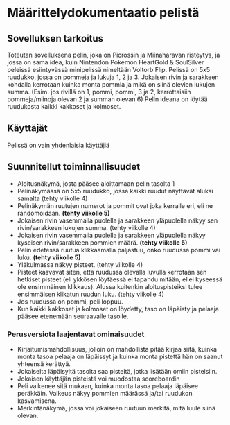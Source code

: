 # Määrittelydokumentaatio pelistä
## Sovelluksen tarkoitus
Toteutan sovelluksena pelin, joka on Picrossin ja Miinaharavan risteytys, ja jossa on sama idea, 
kuin Nintendon Pokemon HeartGold & SoulSilver peleissä esiintyvässä minipelissä nimeltään Voltorb Flip. 
Pelissä on 5x5 ruudukko, jossa on pommeja ja lukuja 1, 2 ja 3. Jokaisen rivin ja sarakkeen 
kohdalla kerrotaan kuinka monta pommia ja mikä on siinä olevien lukujen summa. 
(Esim. jos rivillä on 1, pommi, pommi, 3 ja 2, kerrottaisiin pommeja/miinoja olevan 2 ja summan olevan 6)
Pelin ideana on löytää ruudukosta kaikki kakkoset ja kolmoset. 

## Käyttäjät
Pelissä on vain yhdenlaisia käyttäjiä

## Suunnitellut toiminnallisuudet
* Aloitusnäkymä, josta pääsee aloittamaan pelin tasolta 1
* Pelinäkymässä on 5x5 ruudukko, jossa kaikki ruudut näyttävät aluksi samalta (tehty viikolle 4)
* Pelinäkymän ruutujen numerot ja pommit ovat joka kerralle eri, eli ne randomoidaan. **(tehty viikolle 5)**
* Jokaisen rivin vasemmalla puolella ja sarakkeen yläpuolella näkyy sen rivin/sarakkeen 
lukujen summa. (tehty viikolle 4)
* Jokaisen rivin vasemmalla puolella ja sarakkeen yläpuolella näkyy kyseisen rivin/sarakkeen 
pommien määrä. **(tehty viikolle 5)** 
* Pelin edetessä ruutua klikkaamalla paljastuu, onko ruudussa pommi vai luku. **(tehty viikolle 5)**
* Yläkulmassa näkyy pisteet. (tehty viikolle 4)
* Pisteet kasvavat siten, että ruudussa olevalla luvulla kerrotaan sen hetkiset pisteet (eli ykkösen 
löytäessä ei tapahdu mitään, ellei kyseessä ole ensimmäinen klikkaus). Alussa kuitenkin 
aloituspisteiksi tulee ensimmäisen klikatun ruudun luku. (tehty viikolle 4)
* Jos ruudussa on pommi, peli loppuu. 
* Kun kaikki kakkoset ja kolmoset on löydetty, taso on läpäisty ja pelaaja pääsee 
etenemään seuraavalle tasolle.

 
### Perusversiota laajentavat ominaisuudet
* Kirjaitumismahdollisuus, jolloin on mahdollista pitää kirjaa siitä, kuinka monta tasoa pelaaja on läpäissyt ja kuinka monta pistettä hän on saanut 
yhteensä kerättyä.
* Jokaiselta läpäisyltä tasolta saa pisteitä, jotka lisätään omiin pisteisiin.
* Jokaisen käyttäjän pisteistä voi muodostaa scoreboardin
* Peli vaikenee sitä mukaan, kuinka monta tasoa pelaaja läpäisee peräkkäin. Vaikeus näkyy pommien määrässä ja/tai ruudukon kasvamisena. 
* Merkintänäkymä, jossa voi jokaiseen ruutuun merkitä, mitä luule siinä olevan.  
